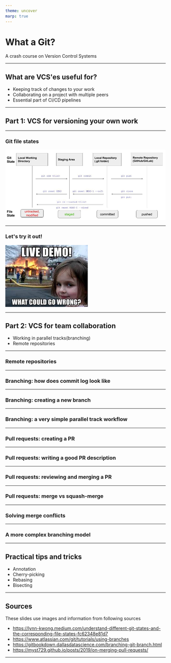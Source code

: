 ```yaml
---
theme: uncover
marp: true
---
```

# What a Git?

A crash course on Version Control Systems

---
## What are VCS'es useful for?

- Keeping track of changes to your work
- Collaborating on a project with multiple peers
- Essential part of CI/CD pipelines

---
## Part 1: VCS for versioning your own work

---
### Git file states
![](file_states_git.jpeg)
  
---
### Let's try it out!
![w:500](live_demo.jpeg)

---
## Part 2: VCS for team collaboration

- Working in parallel tracks(branching)
- Remote repositories

---
### Remote repositories

---
### Branching: how does commit log look like

---
### Branching: creating a new branch

---
### Branching: a very simple parallel track workflow

---
### Pull requests: creating a PR

---
### Pull requests: writing a good PR description

---
### Pull requests: reviewing and merging a PR

---
### Pull requests: merge vs squash-merge

---
### Solving merge conflicts

---
### A more complex branching model

---
## Practical tips and tricks
- Annotation
- Cherry-picking
- Rebasing
- Bisecting

---
## Sources
These slides use images and information from following sources

- https://lynn-kwong.medium.com/understand-different-git-states-and-the-corresponding-file-states-fc62348e81d7
- https://www.atlassian.com/git/tutorials/using-branches
- https://gitbookdown.dallasdatascience.com/branching-git-branch.html
- https://myst729.github.io/posts/2019/on-merging-pull-requests/

___